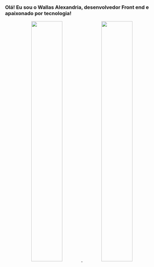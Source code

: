 ### Olá! Eu sou o Wallas Alexandria, desenvolvedor Front end e apaixonado por tecnologia!
<div align="center">
  <a href="https://github.com/Wallas-Alexandria">
  <img height="45%" width="45%" src="https://github-readme-stats.vercel.app/api?username=Wallas-Alexandria&show_icons=true&theme=dracula&include_all_commits=true&count_private=true"/>
  
  <img height="45%" width="45%" src="https://github-readme-stats.vercel.app/api/top-langs/?username=Wallas-Alexandria&layout=compact&langs_count=7&theme=dracula"/>
</div>
